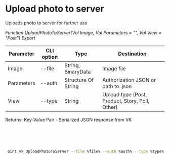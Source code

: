 ﻿---
sidebar_position: 11
---

# Upload photo to server
 Uploads photo to server for further use


*Function UploadPhotoToServer(Val Image, Val Parameters = "", Val View = "Post") Export*

 | Parameter | CLI option | Type | Destination |
 |-|-|-|-|
 | Image | --file | String, BinaryData | Image file |
 | Parameters | --auth | Structure Of String | Authorization JSON or path to .json |
 | View | --type | String | Upload type (Post, Product, Story, Poll, Other) |

 
 Returns: Key-Value Pair - Serialized JSON response from VK 

```bsl title="Code example"
	

	
```

```sh title="CLI command example"
 
 oint vk UploadPhotoToServer --file %file% --auth %auth% --type %type%

```


```json title="Result"



```
